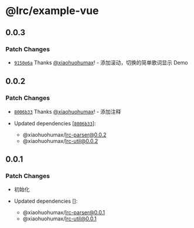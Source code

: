 # @lrc/example-vue

## 0.0.3

### Patch Changes

- [`9150e6a`](https://github.com/xiaohuohumax/LrcFile-Analysis/commit/9150e6a467b5620ee1fc7de502ce476990dc0969) Thanks [@xiaohuohumax](https://github.com/xiaohuohumax)! - 添加滚动，切换的简单歌词显示 Demo

## 0.0.2

### Patch Changes

- [`8006b33`](https://github.com/xiaohuohumax/LrcFile-Analysis/commit/8006b33edd90603b0e1207bfdfd9cfddfb9f69f5) Thanks [@xiaohuohumax](https://github.com/xiaohuohumax)! - 添加注释

- Updated dependencies [[`8006b33`](https://github.com/xiaohuohumax/LrcFile-Analysis/commit/8006b33edd90603b0e1207bfdfd9cfddfb9f69f5)]:
  - @xiaohuohumax/lrc-parser@0.0.2
  - @xiaohuohumax/lrc-util@0.0.2

## 0.0.1

### Patch Changes

- 初始化

- Updated dependencies []:
  - @xiaohuohumax/lrc-parser@0.0.1
  - @xiaohuohumax/lrc-util@0.0.1
